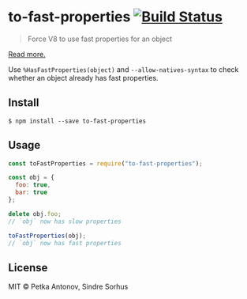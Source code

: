 # to-fast-properties [![Build Status](https://travis-ci.org/sindresorhus/to-fast-properties.svg?branch=master)](https://travis-ci.org/sindresorhus/to-fast-properties)

> Force V8 to use fast properties for an object

[Read more.](http://stackoverflow.com/questions/24987896/)

Use `%HasFastProperties(object)` and `--allow-natives-syntax` to check whether an object already has fast properties.

## Install

```
$ npm install --save to-fast-properties
```

## Usage

```js
const toFastProperties = require("to-fast-properties");

const obj = {
  foo: true,
  bar: true
};

delete obj.foo;
// `obj` now has slow properties

toFastProperties(obj);
// `obj` now has fast properties
```

## License

MIT © Petka Antonov, Sindre Sorhus

